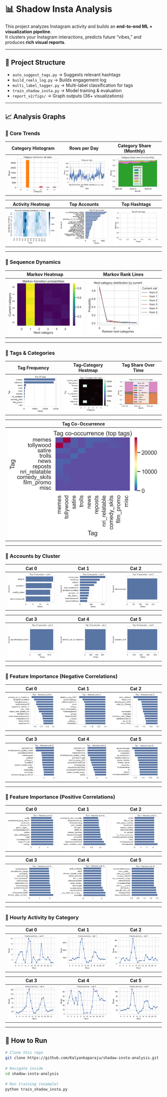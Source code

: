 # 📊 Shadow Insta Analysis

This project analyzes Instagram activity and builds an **end-to-end ML + visualization pipeline**.  
It clusters your Instagram interactions, predicts future “vibes,” and produces **rich visual reports**.

---

## 📂 Project Structure
- `auto_suggest_tags.py` → Suggests relevant hashtags  
- `build_reels_log.py` → Builds engagement log  
- `multi_label_tagger.py` → Multi-label classification for tags  
- `train_shadow_insta.py` → Model training & evaluation  
- `report_v2/figs/` → Graph outputs (36+ visualizations)  

---

## 📈 Analysis Graphs

### 🔹 Core Trends
| Category Histogram | Rows per Day | Category Share (Monthly) |
|--------------------|--------------|---------------------------|
| ![](report_v2/figs/01_category_hist.png) | ![](report_v2/figs/02_rows_per_day.png) | ![](report_v2/figs/03_category_share_month.png) |

| Activity Heatmap | Top Accounts | Top Hashtags |
|------------------|--------------|--------------|
| ![](report_v2/figs/04_activity_heatmap.png) | ![](report_v2/figs/05_top_accounts.png) | ![](report_v2/figs/06_top_hashtags.png) |

---

### 🔹 Sequence Dynamics
| Markov Heatmap | Markov Rank Lines |
|----------------|-------------------|
| ![](report_v2/figs/07_markov_heatmap.png) | ![](report_v2/figs/07b_markov_ranklines.png) |

---

### 🔹 Tags & Categories
| Tag Frequency | Tag–Category Heatmap | Tag Share Over Time |
|---------------|----------------------|----------------------|
| ![](report_v2/figs/14_tag_frequency.png) | ![](report_v2/figs/15_tag_category_heatmap.png) | ![](report_v2/figs/16_tag_share_time.png) |

| Tag Co-Occurrence |
|-------------------|
| ![](report_v2/figs/16b_tag_cooccurrence.png) |

---

### 🔹 Accounts by Cluster
| Cat 0 | Cat 1 | Cat 2 |
|-------|-------|-------|
| ![](report_v2/figs/acct_cat0.png) | ![](report_v2/figs/acct_cat1.png) | ![](report_v2/figs/acct_cat2.png) |

| Cat 3 | Cat 4 | Cat 5 |
|-------|-------|-------|
| ![](report_v2/figs/acct_cat3.png) | ![](report_v2/figs/acct_cat4.png) | ![](report_v2/figs/acct_cat5.png) |

---

### 🔹 Feature Importance (Negative Correlations)
| Cat 0 | Cat 1 | Cat 2 |
|-------|-------|-------|
| ![](report_v2/figs/feat_neg_cat0.png) | ![](report_v2/figs/feat_neg_cat1.png) | ![](report_v2/figs/feat_neg_cat2.png) |

| Cat 3 | Cat 4 | Cat 5 |
|-------|-------|-------|
| ![](report_v2/figs/feat_neg_cat3.png) | ![](report_v2/figs/feat_neg_cat4.png) | ![](report_v2/figs/feat_neg_cat5.png) |

---

### 🔹 Feature Importance (Positive Correlations)
| Cat 0 | Cat 1 | Cat 2 |
|-------|-------|-------|
| ![](report_v2/figs/feat_pos_cat0.png) | ![](report_v2/figs/feat_pos_cat1.png) | ![](report_v2/figs/feat_pos_cat2.png) |

| Cat 3 | Cat 4 | Cat 5 |
|-------|-------|-------|
| ![](report_v2/figs/feat_pos_cat3.png) | ![](report_v2/figs/feat_pos_cat4.png) | ![](report_v2/figs/feat_pos_cat5.png) |

---

### 🔹 Hourly Activity by Category
| Cat 0 | Cat 1 | Cat 2 |
|-------|-------|-------|
| ![](report_v2/figs/hour_cat0.png) | ![](report_v2/figs/hour_cat1.png) | ![](report_v2/figs/hour_cat2.png) |

| Cat 3 | Cat 4 | Cat 5 |
|-------|-------|-------|
| ![](report_v2/figs/hour_cat3.png) | ![](report_v2/figs/hour_cat4.png) | ![](report_v2/figs/hour_cat5.png) |

---

## 🚀 How to Run

```bash
# Clone this repo
git clone https://github.com/Kalyankaparaju/shadow-insta-analysis.git

# Navigate inside
cd shadow-insta-analysis

# Run training (example)
python train_shadow_insta.py
